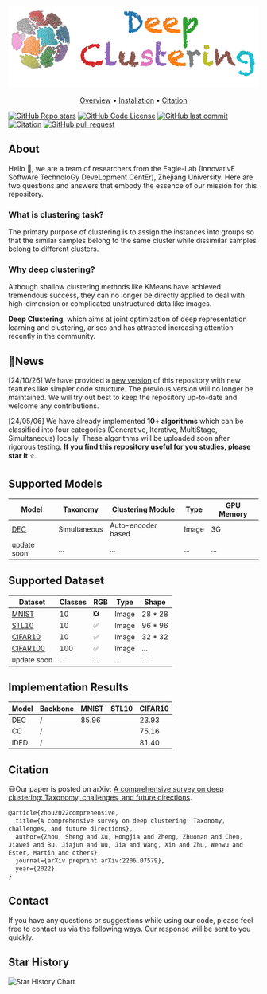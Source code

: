 ![# Open Deep Clustering](pic/deepclustering-logo.png)
<p align="center">
  <a href="#about">Overview</a> •
  <a href="#installation">Installation</a> •
  <a href="#citation">Citation</a> 
</p>

[![GitHub Repo stars](https://img.shields.io/github/stars/zhoushengisnoob/OpenDeepClustering)](https://github.com/zhoushengisnoob/OpenDeepClustering/stargazers)
[![GitHub Code License](https://img.shields.io/github/license/zhoushengisnoob/OpenDeepClustering)](LICENSE)
[![GitHub last commit](https://img.shields.io/github/last-commit/zhoushengisnoob/OpenDeepClustering)](https://github.com/zhoushengisnoob/OpenDeepClustering/commits/main)
[![Citation](https://img.shields.io/badge/citation-82-green)](#projects-using-open-deep-clustering)
[![GitHub pull request](https://img.shields.io/badge/PRs-welcome-blue)](https://github.com/zhoushengisnoob/OpenDeepClustering/pulls)

## About
Hello :wave:, we are a team of researchers from the Eagle-Lab (InnovativE SoftwAre TechnoloGy DeveLopment CentEr), Zhejiang University. Here are two questions and answers that embody the essence of our mission for this repository.
### What is clustering task?
The primary purpose of clustering is to assign the instances into groups so that the similar samples belong to the same cluster while dissimilar samples belong to different clusters.
### Why deep clustering?
Although shallow clustering methods like KMeans have achieved tremendous success, they can no longer be directly applied to deal with high-dimension or complicated unstructured data like images. 

**Deep Clustering**, which aims at joint optimization of deep representation learning and clustering, arises and has attracted increasing attention recently in the community.

## :dart:News
[24/10/26] We have provided a [new version](https://github.com/gxlover0625/Incept) of this repository with new features like simpler code structure. The previous version will no longer be maintained. We will try out best to keep the repository up-to-date and welcome any contributions.

[24/05/06] We have already implemented **10+ algorithms** which can be classified into four categories (Generative, Iterative, MultiStage, Simultaneous) locally. These algorithms will be uploaded soon after rigorous testing. **If you find this repository useful for you studies, please star it** :star:.

## Supported Models
| Model                                                 | Taxonomy     | Clustering Module  | Type  | GPU Memory |
| ----------------------------------------------------- | ------------ | ------------------ | ----- | ---|
| [DEC](https://proceedings.mlr.press/v48/xieb16.pdf) | Simultaneous | Auto-encoder based | Image |3G|
update soon                          | ... | ... | ... | ... 


## Supported Dataset
|Dataset                                                 | Classes     | RGB  | Type  | Shape|
| ----------------------------------------------------- | ------------ | ------------------ | ----- | ----|
| [MNIST](https://pytorch.org/vision/stable/generated/torchvision.datasets.MNIST.html#mnist) | 10 | :negative_squared_cross_mark: | Image | 28 * 28 |
| [STL10](https://pytorch.org/vision/stable/generated/torchvision.datasets.STL10.html?highlight=stl10#torchvision.datasets.STL10) | 10 | :white_check_mark: | Image | 96 * 96 |
| [CIFAR10](https://pytorch.org/vision/stable/generated/torchvision.datasets.CIFAR10.html#cifar10) | 10 | :white_check_mark:	 | Image | 32 * 32 |
| [CIFAR100](https://pytorch.org/vision/stable/generated/torchvision.datasets.CIFAR100.html?highlight=cifar100#torchvision.datasets.CIFAR100) | 100 | :white_check_mark:	 | Image | ...
| update soon                          | ... | ... | ... |...

<!-- ## Installation
Step-1, clone this repository.
```sh
git clone https://github.com/zhoushengisnoob/OpenDeepClustering.git
cd OpenDeepClustering
```

Step-2, create a new conda environment and download the dependencies.
```sh
conda create -n deepclustering python=3.10 -y
conda activate deepclustering
pip install -r requirements.txt
```

## :rocket:Quick start
> [!IMPORTANT]
> Please be sure to make `OpenDeepClustering` as the working directory if you want to run the code.

**(Recommend way)**
Please modify the configuration files in the `configs` packages before running the codes. 
- The `base.yaml` contains the basic experiment settings for all the methods.
- A yaml file with a similar naming format like `DEC.yaml` contains the specific hyper parameters.
```sh
cd OpenDeepClustering
# if pretrain is need
python models/Simultaneous/DEC/pretrain.py
python models/Simultaneous/DEC/main.py
```

(Alternative way) Please refer to the `scripts` packages for direct running script with default settings.
```sh
cd OpenDeepClustering
bash scripts/dec_pretrain.sh

# dec_pretrain.sh
nohup python -u models/Simultaneous/DEC/pretrain.py \
    --dataset_name MNIST \
    --dataset_dir ~/dataset \
    --class_num 10 \
    --grey True \
    --img_size_at 28 28 \
    --optimizer sgd \
    --lr 0.1 \
    --weight_decay 0 \
    --sgd_momentum 0.9 \
    --use_vision False \
    --batch_size 256 \
    --num_workers 16 \
    --verbose True \
    --save_step 5000 \
    --dims 500 500 2000 10 \
    >./exps/mnist/dec/pretrain.log &
```
> [!TIP]
> - log will be saved in `./logs/datasetname/methodname/trainingtype/`
>  - model will be saved in `./model_saves/datasetname/methodname/trainingtype/`
> - nohup files will be saved in `./exps/datasetname/methodname/trainingtype` -->


## Implementation Results
|Model |Backbone | MNIST | STL10  | CIFAR10  |
|------|---------|-------|--------|----------|
| DEC  |    /    | 85.96 |        |   23.93  |
| CC   |    /    |       |        |   75.16  |
| IDFD |    /    |       |        |   81.40  |

## Citation
:smiley:Our paper is posted on arXiv: [A comprehensive survey on deep clustering: Taxonomy, challenges, and future directions](https://arxiv.org/abs/2206.07579). 
```
@article{zhou2022comprehensive,
  title={A comprehensive survey on deep clustering: Taxonomy, challenges, and future directions},
  author={Zhou, Sheng and Xu, Hongjia and Zheng, Zhuonan and Chen, Jiawei and Bu, Jiajun and Wu, Jia and Wang, Xin and Zhu, Wenwu and Ester, Martin and others},
  journal={arXiv preprint arXiv:2206.07579},
  year={2022}
}
```

## Contact
If you have any questions or suggestions while using our code, please feel free to contact us via the following ways. Our response will be sent to you quickly.

## Star History
![Star History Chart](https://api.star-history.com/svg?repos=zhoushengisnoob/OpenDeepClustering&type=Date)